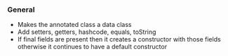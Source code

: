 ### General
- Makes the annotated class a data class
- Add setters, getters, hashcode, equals, toString
- If final fields are present then it creates a constructor with those fields otherwise it continues to have a default constructor